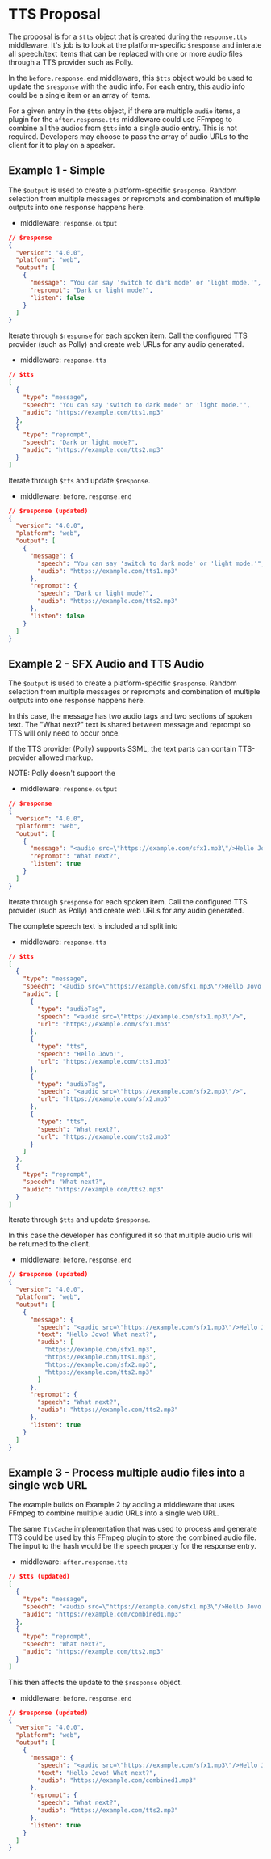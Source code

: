# TTS Proposal

The proposal is for a `$tts` object that is created during the `response.tts` middleware. It's job is to look at the platform-specific `$response` and interate all speech/text items that can be replaced with one or more audio files through a TTS provider such as Polly.

In the `before.response.end` middleware, this `$tts` object would be used to update the `$response` with the audio info. For each entry, this audio info could be a single item or an array of items.

For a given entry in the `$tts` object, if there are multiple `audio` items, a plugin for the `after.response.tts` middleware could use FFmpeg to combine all the audios from `$tts` into a single audio entry. This is not required. Developers may choose to pass the array of audio URLs to the client for it to play on a speaker.

## Example 1 - Simple

The `$output` is used to create a platform-specific `$response`. Random selection from multiple messages or reprompts and combination of multiple outputs into one response happens here.

- middleware: `response.output`

```json
// $response
{
  "version": "4.0.0",
  "platform": "web",
  "output": [
    {
      "message": "You can say 'switch to dark mode' or 'light mode.'",
      "reprompt": "Dark or light mode?",
      "listen": false
    }
  ]
}
```

Iterate through `$response` for each spoken item. Call the configured TTS provider (such as Polly) and create web URLs for any audio generated.

- middleware: `response.tts`

```json
// $tts
[
  {
    "type": "message",
    "speech": "You can say 'switch to dark mode' or 'light mode.'",
    "audio": "https://example.com/tts1.mp3"
  },
  {
    "type": "reprompt",
    "speech": "Dark or light mode?",
    "audio": "https://example.com/tts2.mp3"
  }
]
```

Iterate through `$tts` and update `$response`.

- middleware: `before.response.end`

```json
// $response (updated)
{
  "version": "4.0.0",
  "platform": "web",
  "output": [
    {
      "message": {
        "speech": "You can say 'switch to dark mode' or 'light mode.'",
        "audio": "https://example.com/tts1.mp3"
      },
      "reprompt": {
        "speech": "Dark or light mode?",
        "audio": "https://example.com/tts2.mp3"
      },
      "listen": false
    }
  ]
}
```

## Example 2 - SFX Audio and TTS Audio

The `$output` is used to create a platform-specific `$response`. Random selection from multiple messages or reprompts and combination of multiple outputs into one response happens here.

In this case, the message has two audio tags and two sections of spoken text. The "What next?" text is shared between message and reprompt so TTS will only need to occur once.

If the TTS provider (Polly) supports SSML, the text parts can contain TTS-provider allowed markup.

NOTE: Polly doesn't support the <audio> tag, but the TTS providers can provide a way to include audio for music, voice overs and SFX.

- middleware: `response.output`

```json
// $response
{
  "version": "4.0.0",
  "platform": "web",
  "output": [
    {
      "message": "<audio src=\"https://example.com/sfx1.mp3\"/>Hello Jovo<audio src=\"https://example.com/sfx2.mp3\"/>What next?",
      "reprompt": "What next?",
      "listen": true
    }
  ]
}
```

Iterate through `$response` for each spoken item. Call the configured TTS provider (such as Polly) and create web URLs for any audio generated.

The complete speech text is included and split into <audio> and tts parts. Because no `text` was specified and there is SSML in the `message`, then a `message.text` is added that strips that <audio> tags.

- middleware: `response.tts`

```json
// $tts
[
  {
    "type": "message",
    "speech": "<audio src=\"https://example.com/sfx1.mp3\"/>Hello Jovo!<audio src=\"https://example.com/sfx2.mp3\"/>What next?",
    "audio": [
      {
        "type": "audioTag",
        "speech": "<audio src=\"https://example.com/sfx1.mp3\"/>",
        "url": "https://example.com/sfx1.mp3"
      },
      {
        "type": "tts",
        "speech": "Hello Jovo!",
        "url": "https://example.com/tts1.mp3"
      },
      {
        "type": "audioTag",
        "speech": "<audio src=\"https://example.com/sfx2.mp3\"/>",
        "url": "https://example.com/sfx2.mp3"
      },
      {
        "type": "tts",
        "speech": "What next?",
        "url": "https://example.com/tts2.mp3"
      }
    ]
  },
  {
    "type": "reprompt",
    "speech": "What next?",
    "audio": "https://example.com/tts2.mp3"
  }
]
```

Iterate through `$tts` and update `$response`.

In this case the developer has configured it so that multiple audio urls will be returned to the client.

- middleware: `before.response.end`

```json
// $response (updated)
{
  "version": "4.0.0",
  "platform": "web",
  "output": [
    {
      "message": {
        "speech": "<audio src=\"https://example.com/sfx1.mp3\"/>Hello Jovo!<audio src=\"https://example.com/sfx2.mp3\"/>What next?",
        "text": "Hello Jovo! What next?",
        "audio": [
          "https://example.com/sfx1.mp3",
          "https://example.com/tts1.mp3",
          "https://example.com/sfx2.mp3",
          "https://example.com/tts2.mp3"
        ]
      },
      "reprompt": {
        "speech": "What next?",
        "audio": "https://example.com/tts2.mp3"
      },
      "listen": true
    }
  ]
}
```

## Example 3 - Process multiple audio files into a single web URL

The example builds on Example 2 by adding a middleware that uses FFmpeg to combine multiple audio URLs into a single web URL.

The same `TtsCache` implementation that was used to process and generate TTS could be used by this FFmpeg plugin to store the combined audio file. The input to the hash would be the `speech` property for the response entry.

- middleware: `after.response.tts`

```json
// $tts (updated)
[
  {
    "type": "message",
    "speech": "<audio src=\"https://example.com/sfx1.mp3\"/>Hello Jovo!<audio src=\"https://example.com/sfx2.mp3\"/>What next?",
    "audio": "https://example.com/combined1.mp3"
  },
  {
    "type": "reprompt",
    "speech": "What next?",
    "audio": "https://example.com/tts2.mp3"
  }
]
```

This then affects the update to the `$response` object.

- middleware: `before.response.end`

```json
// $response (updated)
{
  "version": "4.0.0",
  "platform": "web",
  "output": [
    {
      "message": {
        "speech": "<audio src=\"https://example.com/sfx1.mp3\"/>Hello Jovo!<audio src=\"https://example.com/sfx2.mp3\"/>What next?",
        "text": "Hello Jovo! What next?",
        "audio": "https://example.com/combined1.mp3"
      },
      "reprompt": {
        "speech": "What next?",
        "audio": "https://example.com/tts2.mp3"
      },
      "listen": true
    }
  ]
}
```
